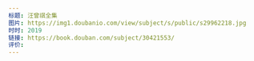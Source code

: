 ```yaml
---
标题: 汪曾祺全集
图片: https://img1.doubanio.com/view/subject/s/public/s29962218.jpg
时时: 2019
链接: https://book.douban.com/subject/30421553/
评价:
---
```


